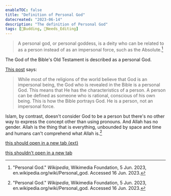 ```yaml
---
enableTOC: false
title: "Definition of Personal God"
datecreated: "2023-06-14"
description: "The definition of Personal God"
tags: [🌿Budding, 📝Needs_Editing]
---
```


>A personal god, or personal goddess, is a deity who can be related to as a person instead of as an impersonal force, such as the Absolute.[^1]

[^1]:"Personal God." _Wikipedia_, Wikimedia Foundation, 5 Jun. 2023, en.wikipedia.org/wiki/Personal_god. Accessed 16 Jun. 2023.

The God of the Bible's Old Testament is described as a personal God.

[This post](https://www.blueletterbible.org/faq/don_stewart/don_stewart_1277.cfm) says:

>While most of the religions of the world believe that God is an impersonal being, the God who is revealed in the Bible is a personal God. This means that He has the characteristics of a person. A person can be defined as someone who is rational, conscious of his own being. This is how the Bible portrays God. He is a person, not an impersonal force.

Islam, by contrast, doesn't consider God to be a person but there's no other way to express the concept other than using pronouns. And Allah has no gender. Allah is the thing that is everything, unbounded by space and time and humans can't comprehend what Allah is.[^2] 
[^2]: "Personal God." _Wikipedia_, Wikimedia Foundation, 5 Jun. 2023, en.wikipedia.org/wiki/Personal_god. Accessed 16 Jun. 2023.

[this should open in a new tab {ext}](https://grantstracks.com)

[this shouldn't open in a new tab](https://grantstracks.com)